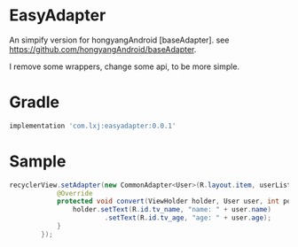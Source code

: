 # EasyAdapter
An simpify version for hongyangAndroid [baseAdapter]. see https://github.com/hongyangAndroid/baseAdapter.

I remove some wrappers, change some api, to be more simple.

# Gradle
```groovy
implementation 'com.lxj:easyadapter:0.0.1'
```

# Sample
```java
recyclerView.setAdapter(new CommonAdapter<User>(R.layout.item, userList) {
            @Override
            protected void convert(ViewHolder holder, User user, int position) {
                holder.setText(R.id.tv_name, "name: " + user.name)
                        .setText(R.id.tv_age, "age: " + user.age);
            }
        });
```


